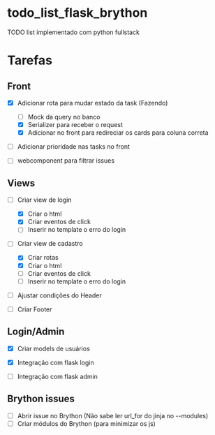 # todo_list_flask_brython
TODO list implementado com python fullstack


# Tarefas

## Front
- [x] Adicionar rota para mudar estado da task (Fazendo)
  - [ ] Mock da query no banco
  - [x] Serializer para receber o request
  - [x] Adicionar no front para redireciar os cards para coluna correta
- [ ] Adicionar prioridade nas tasks no front
- [ ] webcomponent para filtrar issues


## Views
- [ ] Criar view de login
  - [x] Criar o html
  - [x] Criar eventos de click
  - [ ] Inserir no template o erro do login
- [ ] Criar view de cadastro
  - [x] Criar rotas
  - [x] Criar o html
  - [ ] Criar eventos de click
  - [ ] Inserir no template o erro do login
- [ ] Ajustar condições do Header
- [ ] Criar Footer


## Login/Admin
- [x] Criar models de usuários
- [x] Integração com flask login
- [ ] Integração com flask admin


## Brython issues
- [ ] Abrir issue no Brython (Não sabe ler url_for do jinja no --modules)
- [ ] Criar módulos do Brython (para minimizar os js)
